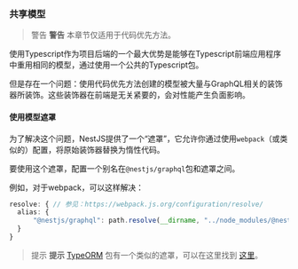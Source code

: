 ### 共享模型

> 警告 **警告** 本章节仅适用于代码优先方法。

使用Typescript作为项目后端的一个最大优势是能够在Typescript前端应用程序中重用相同的模型，通过使用一个公共的Typescript包。

但是存在一个问题：使用代码优先方法创建的模型被大量与GraphQL相关的装饰器所装饰。这些装饰器在前端是无关紧要的，会对性能产生负面影响。

#### 使用模型遮罩

为了解决这个问题，NestJS提供了一个“遮罩”，它允许你通过使用`webpack`（或类似的）配置，将原始装饰器替换为惰性代码。

要使用这个遮罩，配置一个别名在`@nestjs/graphql`包和遮罩之间。

例如，对于webpack，可以这样解决：

```typescript
resolve: { // 参见：https://webpack.js.org/configuration/resolve/
  alias: {
      "@nestjs/graphql": path.resolve(__dirname, "../node_modules/@nestjs/graphql/dist/extra/graphql-model-shim")
  }
}
```

> 提示 **提示** [TypeORM](/techniques/database) 包有一个类似的遮罩，可以在这里找到 [这里](https://github.com/typeorm/typeorm/blob/master/extra/typeorm-model-shim.js)。